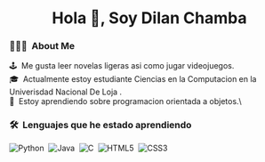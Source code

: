 <h1 align="center">Hola 👋, Soy Dilan Chamba</h1>


### 👨🏻‍💻 &nbsp;About Me

🕹️ &nbsp;Me gusta leer novelas ligeras asi como jugar videojuegos.\
🎓 &nbsp;Actualmente estoy estudiante Ciencias en la Computacion en la Univerisdad Nacional De Loja .\
🌱 &nbsp;Estoy aprendiendo sobre programacion orientada a objetos.\

### 🛠 &nbsp;Lenguajes que he estado aprendiendo

![Python](https://img.shields.io/badge/python-3670A0?style=for-the-badge&logo=python&logoColor=ffdd54)&nbsp;
![Java](https://img.shields.io/badge/java-%23ED8B00.svg?style=for-the-badge&logo=java&logoColor=white)&nbsp;
![C](https://img.shields.io/badge/c-%2300599C.svg?style=for-the-badge&logo=c&logoColor=white)&nbsp;
![HTML5](https://img.shields.io/badge/html5-%23E34F26.svg?style=for-the-badge&logo=html5&logoColor=white)&nbsp;
![CSS3](https://img.shields.io/badge/css3-%231572B6.svg?style=for-the-badge&logo=css3&logoColor=white)&nbsp;



